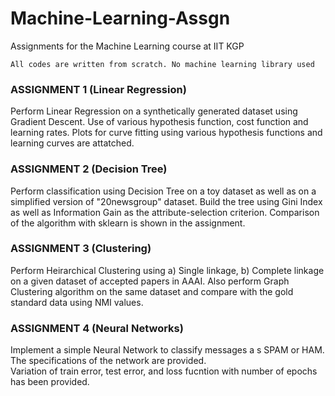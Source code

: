 # Machine-Learning-Assgn
Assignments for the Machine Learning course at IIT KGP

`All codes are written from scratch. No machine learning library used`

### ASSIGNMENT 1 (Linear Regression)
Perform Linear Regression on a synthetically generated dataset using Gradient Descent. Use of various hypothesis function, cost function and learning rates.
Plots for curve fitting using various hypothesis functions and learning curves are attatched.


### ASSIGNMENT 2 (Decision Tree)
Perform classification using Decision Tree on a toy dataset as well as on a simplified version of "20newsgroup" dataset. Build the tree using Gini Index as well as Information Gain as the attribute-selection criterion.
Comparison of the algorithm with sklearn is shown in the assignment.


### ASSIGNMENT 3 (Clustering)
Perform Heirarchical Clustering using a) Single linkage, b) Complete linkage on a given dataset of accepted papers in AAAI.
Also perform Graph Clustering algorithm on the same dataset and compare with the gold standard data using NMI values.


### ASSIGNMENT 4 (Neural Networks)
Implement a simple Neural Network to classify messages a s SPAM or HAM. The specifications of the network are provided.  
Variation of train error, test error, and loss fucntion with number of epochs has been provided.
